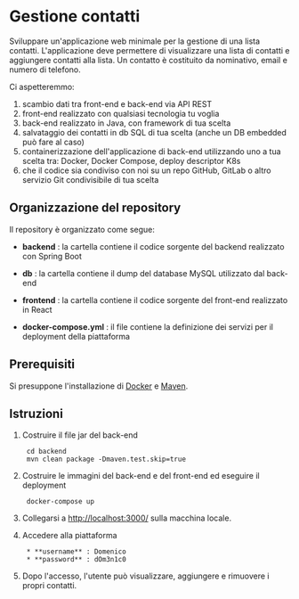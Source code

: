 # Gestione contatti
Sviluppare un'applicazione web minimale per la gestione di una lista contatti. L'applicazione deve permettere di visualizzare una lista di contatti e aggiungere contatti alla lista. Un contatto è costituito da nominativo, email e numero di telefono.

Ci aspetteremmo:
1. scambio dati tra front-end e back-end via API REST
2. front-end realizzato con qualsiasi tecnologia tu voglia
3. back-end realizzato in Java, con framework di tua scelta
4. salvataggio dei contatti in db SQL di tua scelta (anche un DB embedded può fare al caso)
5. containerizzazione dell'applicazione di back-end utilizzando uno a tua scelta tra: Docker, Docker Compose, deploy descriptor K8s
6. che il codice sia condiviso con noi su un repo GitHub, GitLab o altro servizio Git condivisibile di tua scelta

Organizzazione del repository
-----

Il repository è organizzato come segue:

* **backend** : la cartella contiene il codice sorgente del backend realizzato con Spring Boot

* **db** : la cartella contiene il dump del database MySQL utilizzato dal back-end

* **frontend** : la cartella contiene il codice sorgente del front-end realizzato in React

* **docker-compose.yml** : il file contiene la definizione dei servizi per il deployment della piattaforma

Prerequisiti
-----

Si presuppone l'installazione di [Docker](http://www.docker.io/gettingstarted/#h_installation) e [Maven](https://maven.apache.org/install.html).

Istruzioni
-----

1. Costruire il file jar del back-end

        cd backend
        mvn clean package -Dmaven.test.skip=true
        
2. Costruire le immagini del back-end e del front-end ed eseguire il deployment

        docker-compose up 

3. Collegarsi a [http://localhost:3000/](http://localhost:3000/) sulla macchina locale.

4. Accedere alla piattaforma 

        * **username** : Domenico
        * **password** : dOm3n1c0

5. Dopo l'accesso, l'utente può visualizzare, aggiungere e rimuovere i propri contatti.

